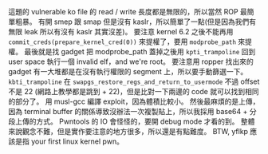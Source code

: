 這題的 vulnerable ko file 的 read / write 長度都是無限的，所以當然 ROP 最簡單粗暴。
有開 smep 跟 smap 但是沒有 kaslr，所以簡單了一點(但是因為我們有無限 leak 所以有沒有 kaslr 其實沒差)。
要注意 kernel 6.2 之後不能再用 `commit_creds(prepare_kernel_cred(0))` 來提權了，要用 `modprobe_path` 來提權。
最後就是找 gadget 把 modprobe_path 蓋掉之後用 `kpti_trampoline` 回到 user space 執行一個 invalid elf，and we're root。
要注意用 ropper 找出來的 gadget 有一大堆都是在沒有執行權限的 segment 上，所以要手動篩選一下。
`kbti_trampoline` 在 `swapgs_restore_regs_and_return_to_usermode` 不過 offset 不是 22 (網路上教學都是跳到 + 22)，但是比對一下兩邊的 code 就可以找到相同的部分了。
用 musl-gcc 編譯 exploit，因為體積比較小。
然後最麻煩的是上傳，因為 terminal buffer 的關係導致沒辦法一次複製貼上，所以我採用 base64 + 分段上傳的方式。
Pwntools 的 IO 會怪怪的，要開 debug mode 才看的到。
整體來說觀念不難，但是實作要注意的地方很多，所以還是有點難度。
BTW, yflkp 應該是指 your first linux kernel pwn。
